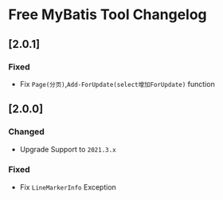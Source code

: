 <!-- Keep a Changelog guide -> https://keepachangelog.com -->

# Free MyBatis Tool Changelog

## [2.0.1]
### Fixed
- Fix `Page(分页)`,`Add-ForUpdate(select增加ForUpdate)` function

## [2.0.0]
### Changed
- Upgrade Support to `2021.3.x`

### Fixed
- Fix `LineMarkerInfo` Exception